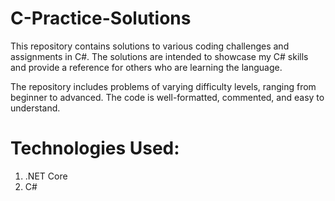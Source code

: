 # C-Practice-Solutions
This repository contains solutions to various coding challenges and assignments in C#. The solutions are intended to showcase my C# skills and provide a reference for others who are learning the language.

The repository includes problems of varying difficulty levels, ranging from beginner to advanced. The code is well-formatted, commented, and easy to understand.

# Technologies Used:

1. .NET Core
2. C#

